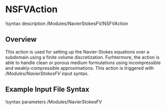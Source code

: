 # NSFVAction

!syntax description /Modules/NavierStokesFV/NSFVAction

## Overview

This action is used for setting up the Navier-Stokes equations over a subdomain
using a finite volume discretization. Furhtermore, the action is able to handle
clean or porous medium formulations using incompressible and
weakly-compressible approximations.
This action is triggered with */Modules/NavierStokesFV* input syntax.

## Example Input File Syntax

!syntax parameters /Modules/NavierStokesFV
